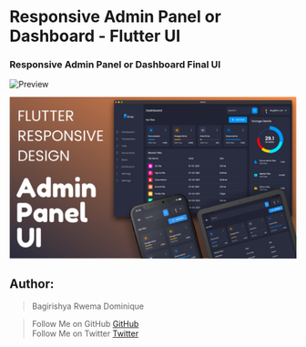 # Responsive Admin Panel or Dashboard - Flutter UI
### Responsive Admin Panel or Dashboard Final UI
![Preview](/gif.gif)

![App UI](/ui.png)

## Author:

>Bagirishya Rwema Dominique

>Follow Me on GitHub [GitHub](https://github.com/rwema3)  
>Follow Me on Twitter [Twitter](https://twitter.com/R_w_e_m_a) 